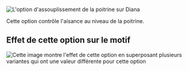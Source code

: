 ![L'option d'assouplissement de la poitrine sur Diana](./chestease.svg)

Cette option contrôle l'aisance au niveau de la poitrine.

## Effet de cette option sur le motif

![Cette image montre l'effet de cette option en superposant plusieurs variantes qui ont une valeur différente pour cette option](diana_chestease_sample.svg "Effet de cette option sur le motif")
